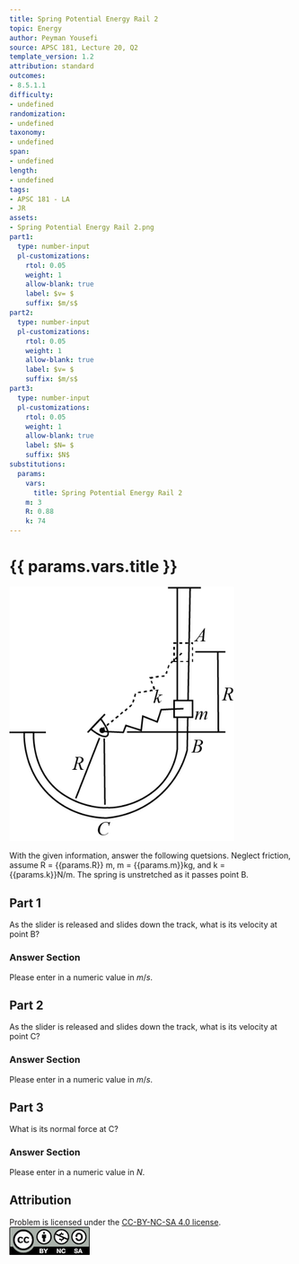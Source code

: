 ```yaml
---
title: Spring Potential Energy Rail 2
topic: Energy
author: Peyman Yousefi
source: APSC 181, Lecture 20, Q2
template_version: 1.2
attribution: standard
outcomes:
- 8.5.1.1
difficulty:
- undefined
randomization:
- undefined
taxonomy:
- undefined
span:
- undefined
length:
- undefined
tags:
- APSC 181 - LA
- JR
assets:
- Spring Potential Energy Rail 2.png
part1:
  type: number-input
  pl-customizations:
    rtol: 0.05
    weight: 1
    allow-blank: true
    label: $v= $
    suffix: $m/s$
part2:
  type: number-input
  pl-customizations:
    rtol: 0.05
    weight: 1
    allow-blank: true
    label: $v= $
    suffix: $m/s$
part3:
  type: number-input
  pl-customizations:
    rtol: 0.05
    weight: 1
    allow-blank: true
    label: $N= $
    suffix: $N$
substitutions:
  params:
    vars:
      title: Spring Potential Energy Rail 2
    m: 3
    R: 0.88
    k: 74
---
```

# {{ params.vars.title }}
<img src="Spring Potential Energy Rail 2.png" width=400>

With the given information, answer the following quetsions.
Neglect friction, assume R =  {{params.R}} m, m = {{params.m}}kg, and k = {{params.k}}N/m.
The spring is unstretched as it passes point B.

## Part 1

As the slider is released and slides down the track, what is its velocity at point B?

### Answer Section

Please enter in a numeric value in $m/s$.

## Part 2

As the slider is released and slides down the track, what is its velocity at point C?

### Answer Section

Please enter in a numeric value in $m/s$.

## Part 3

What is its normal force at C?

### Answer Section

Please enter in a numeric value in $N$.

## Attribution

Problem is licensed under the [CC-BY-NC-SA 4.0 license](https://creativecommons.org/licenses/by-nc-sa/4.0/).<br> ![The Creative Commons 4.0 license requiring attribution-BY, non-commercial-NC, and share-alike-SA license.](https://raw.githubusercontent.com/firasm/bits/master/by-nc-sa.png)